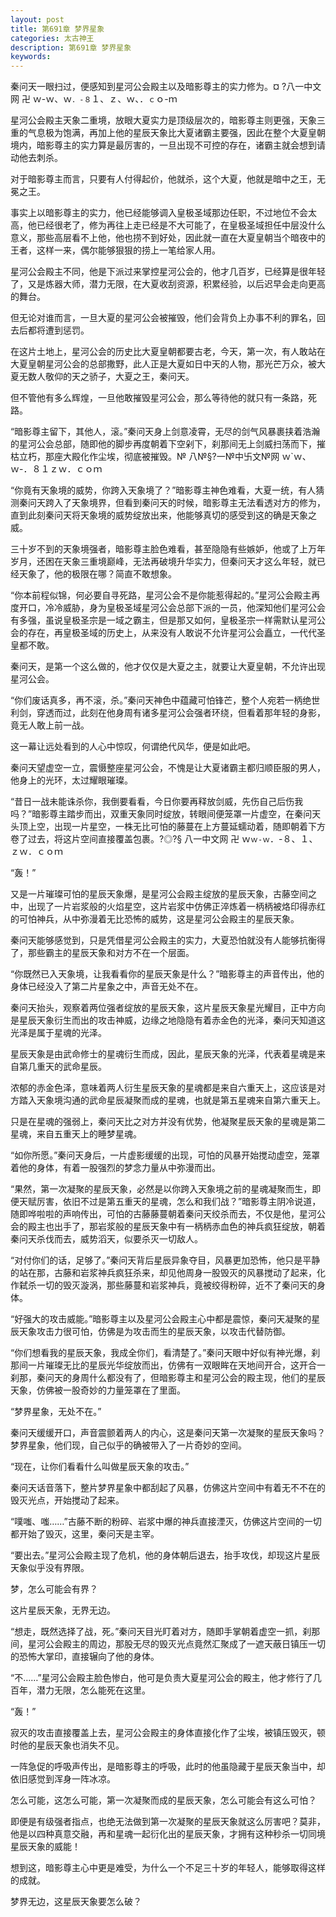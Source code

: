 ```yaml
---
layout: post
title: 第691章 梦界星象
categories: 太古神王
description: 第691章 梦界星象
keywords:
---
```


秦问天一眼扫过，便感知到星河公会殿主以及暗影尊主的实力修为。¤ ?八一中文网 卍 ｗ-ｗ、ｗ`．-８`１、ｚ、ｗ、．`ｃ`ｏ-ｍ

星河公会殿主天象二重境，放眼大夏实力是顶级层次的，暗影尊主则更强，天象三重的气息极为饱满，再加上他的星辰天象比大夏诸霸主要强，因此在整个大夏皇朝境内，暗影尊主的实力算是最厉害的，一旦出现不可控的存在，诸霸主就会想到请动他去刺杀。

对于暗影尊主而言，只要有人付得起价，他就杀，这个大夏，他就是暗中之王，无冕之王。

事实上以暗影尊主的实力，他已经能够调入皇极圣域那边任职，不过地位不会太高，他已经很老了，修为再往上走已经是不大可能了，在皇极圣域担任中层没什么意义，那些高层看不上他，他也捞不到好处，因此就一直在大夏皇朝当个暗夜中的王者，这样一来，偶尔能够狠狠的捞上一笔给家人用。

星河公会殿主不同，他是下派过来掌控星河公会的，他才几百岁，已经算是很年轻了，又是炼器大师，潜力无限，在大夏收刮资源，积累经验，以后迟早会走向更高的舞台。

但无论对谁而言，一旦大夏的星河公会被摧毁，他们会背负上办事不利的罪名，回去后都将遭到惩罚。

在这片土地上，星河公会的历史比大夏皇朝都要古老，今天，第一次，有人敢站在大夏皇朝星河公会的总部撒野，此人正是大夏如日中天的人物，那光芒万众，被大夏无数人敬仰的天之骄子，大夏之王，秦问天。

但不管他有多么辉煌，一旦他敢摧毁星河公会，那么等待他的就只有一条路，死路。

“暗影尊主留下，其他人，滚。”秦问天身上剑意凌霄，无尽的剑气风暴裹挟着浩瀚的星河公会总部，随即他的脚步再度朝着下空剁下，刹那间无上剑威扫荡而下，摧枯立朽，那座大殿化作尘埃，彻底被摧毁。№  八№§?一№中卐文№网  ｗ`ｗ、ｗ-．８１ｚｗ．ｃｏｍ

“你竟有天象境的威势，你跨入天象境了？”暗影尊主神色难看，大夏一统，有人猜测秦问天跨入了天象境界，但看到秦问天的时候，暗影尊主无法看透对方的修为，直到此刻秦问天将天象境的威势绽放出来，他能够真切的感受到这的确是天象之威。

三十岁不到的天象境强者，暗影尊主脸色难看，甚至隐隐有些嫉妒，他或了上万年岁月，还困在天象三重境巅峰，无法再破境升华实力，但秦问天才这么年轻，就已经天象了，他的极限在哪？简直不敢想象。

“你本前程似锦，何必要自寻死路，星河公会不是你能惹得起的。”星河公会殿主再度开口，冷冷威胁，身为皇极圣域星河公会总部下派的一员，他深知他们星河公会有多强，虽说皇极圣宗是一域之霸主，但是那又如何，皇极圣宗一样需默认星河公会的存在，再皇极圣域的历史上，从来没有人敢说不允许星河公会矗立，一代代圣皇都不敢。

秦问天，是第一个这么做的，他才仅仅是大夏之主，就要让大夏皇朝，不允许出现星河公会。

“你们废话真多，再不滚，杀。”秦问天神色中蕴藏可怕锋芒，整个人宛若一柄绝世利剑，穿透而过，此刻在他身周有诸多星河公会强者环绕，但看着那年轻的身影，竟无人敢上前一战。

这一幕让远处看到的人心中惊叹，何谓绝代风华，便是如此吧。

秦问天望虚空一立，震慑整座星河公会，不愧是让大夏诸霸主都归顺臣服的男人，他身上的光环，太过耀眼璀璨。

“昔日一战未能诛杀你，我倒要看看，今日你要再释放剑威，先伤自己后伤我吗？”暗影尊主踏步而出，双重天象同时绽放，转眼间便笼罩一片虚空，在秦问天头顶上空，出现一片星空，一株无比可怕的藤蔓在上方蔓延蠕动着，随即朝着下方卷了过去，将这片空间直接覆盖包裹。?◎?§ 八一中文网 卍 ｗ`ｗ-ｗ`．-８、１、ｚｗ．ｃｏｍ

“轰！”

又是一片璀璨可怕的星辰天象爆，是星河公会殿主绽放的星辰天象，古藤空间之中，出现了一片岩浆般的火焰星空，这片岩浆中仿佛正淬炼着一柄柄被烙印得赤红的可怕神兵，从中弥漫着无比恐怖的威势，这是星河公会殿主的星辰天象。

秦问天能够感觉到，只是凭借星河公会殿主的实力，大夏恐怕就没有人能够抗衡得了，那些霸主的星辰天象和对方不在一个层面。

“你既然已入天象境，让我看看你的星辰天象是什么？”暗影尊主的声音传出，他的身体已经没入了第二片星象之中，声音无处不在。

秦问天抬头，观察着两位强者绽放的星辰天象，这片星辰天象星光耀目，正中方向是星辰天象衍生而出的攻击神威，边缘之地隐隐有着赤金色的光泽，秦问天知道这光泽是属于星魂的光泽。

星辰天象是由武命修士的星魂衍生而成，因此，星辰天象的光泽，代表着星魂是来自第几重天的武命星辰。

浓郁的赤金色泽，意味着两人衍生星辰天象的星魂都是来自六重天上，这应该是对方踏入天象境沟通的武命星辰凝聚而成的星魂，也就是第五星魂来自第六重天上。

只是在星魂的强弱上，秦问天比之对方并没有优势，他凝聚星辰天象的星魂是第二星魂，来自五重天上的睡梦星魂。

“如你所愿。”秦问天身后，一片虚影缓缓的出现，可怕的风暴开始搅动虚空，笼罩着他的身体，有着一股强烈的梦念力量从中弥漫而出。

“果然，第一次凝聚的星辰天象，必然是以你跨入天象境之前的星魂凝聚而生，即便天赋厉害，依旧不过是第五重天的星魂，怎么和我们战？”暗影尊主阴冷说道，随即哗啦啦的声响传出，可怕的古藤藤蔓朝着秦问天绞杀而去，不仅是他，星河公会的殿主也出手了，那岩浆般的星辰天象中有一柄柄赤血色的神兵疯狂绽放，朝着秦问天杀伐而去，威势滔天，似要杀灭一切敌人。

“对付你们的话，足够了。”秦问天背后星辰异象夺目，风暴更加恐怖，他只是平静的站在那，古藤和岩浆神兵疯狂杀来，却见他周身一股毁灭的风暴搅动了起来，化作弑杀一切的毁灭漩涡，那些藤蔓和岩浆神兵，竟被绞得粉碎，近不了秦问天的身体。

“好强大的攻击威能。”暗影尊主以及星河公会殿主心中都是震惊，秦问天凝聚的星辰天象攻击力很可怕，仿佛是为攻击而生的星辰天象，以攻击代替防御。

“你们想看我的星辰天象，我成全你们，看清楚了。”秦问天眼中好似有神光爆，刹那间一片璀璨无比的星辰光华绽放而出，仿佛有一双眼眸在天地间开合，这开合一刹那，秦问天的身周什么都没有了，但暗影尊主和星河公会的殿主现，他们的星辰天象，仿佛被一股奇妙的力量笼罩在了里面。

“梦界星象，无处不在。”

秦问天缓缓开口，声音震颤着两人的内心，这是秦问天第一次凝聚的星辰天象吗？梦界星象，他们现，自己似乎的确被带入了一片奇妙的空间。

“现在，让你们看看什么叫做星辰天象的攻击。”

秦问天话音落下，整片梦界星象中都刮起了风暴，仿佛这片空间中有着无不不在的毁灭光点，开始搅动了起来。

“噗嗤、嗤……”古藤不断的粉碎、岩浆中爆的神兵直接湮灭，仿佛这片空间的一切都开始了毁灭，这里，秦问天是主宰。

“要出去。”星河公会殿主现了危机，他的身体朝后退去，抬手攻伐，却现这片星辰天象似乎没有界限。

梦，怎么可能会有界？

这片星辰天象，无界无边。

“想走，既然选择了战，死。”秦问天目光盯着对方，随即手掌朝着虚空一抓，刹那间，星河公会殿主的周边，那股无尽的毁灭光点竟然汇聚成了一遮天蔽日镇压一切的恐怖大掌印，直接辗向了他的身体。

“不……”星河公会殿主脸色惨白，他可是负责大夏星河公会的殿主，他才修行了几百年，潜力无限，怎么能死在这里。

“轰！”

寂灭的攻击直接覆盖上去，星河公会殿主的身体直接化作了尘埃，被镇压毁灭，顿时他的星辰天象也消失不见。

一阵急促的呼吸声传出，是暗影尊主的呼吸，此时的他虽隐藏于星辰天象当中，却依旧感觉到浑身一阵冰凉。

怎么可能，这怎么可能，第一次凝聚而成的星辰天象，怎么可能会有这么可怕？

即便是有级强者指点，也绝无法做到第一次凝聚的星辰天象就这么厉害吧？莫非，他是以四种真意交融，再和星魂一起衍化出的星辰天象，才拥有这种秒杀一切同境星辰天象的威能！

想到这，暗影尊主心中更是难受，为什么一个不足三十岁的年轻人，能够取得这样的成就。

梦界无边，这星辰天象要怎么破？
